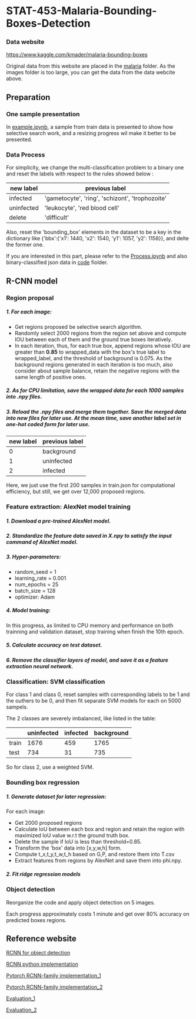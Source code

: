 # STAT-453-Malaria-Bounding-Boxes-Detection

### Data website
https://www.kaggle.com/kmader/malaria-bounding-boxes

Original data from this website are placed in the [malaria](https://github.com/VanessaYan/STAT-453-Malaria-Bounding-Boxes-Detection/blob/master/malaria) folder. As the images folder is too large, you can get the data from the data webcite above.

## Preparation

### One sample presentation
In [example.ipynb](https://github.com/VanessaYan/STAT-453-Malaria-Bounding-Boxes-Detection/blob/master/code/example.ipynb), a sample from train data is presented to show how selective search work, and a resizing progress wil make it better to be presented.

### Data Process
For simplicity, we change the multi-classification problem to a binary one and reset the labels with respect to the rules showed below :

|new label| previous label|
|------|------|
|infected|'gametocyte', 'ring', 'schizont', 'trophozoite'|
|uninfected|'leukocyte', 'red blood cell'|
|delete|'difficult'|

Also, reset the 'bounding_box' elements in the dataset to be a key in the dictionary like {'bbx':{'x1': 1440, 'x2': 1540, 'y1': 1057, 'y2': 1158}}, and delte the former one.

If you  are interested in this part, please refer to the [Process.ipynb](https://github.com/VanessaYan/STAT-453-Malaria-Bounding-Boxes-Detection/blob/master/code/Process.ipynb) and also binary-classified json data in [code](https://github.com/VanessaYan/STAT-453-Malaria-Bounding-Boxes-Detection/blob/master/code) fiolder.

## R-CNN model

### Region proposal
##### 1. For each image:
 - Get regions proposed be selective search algorithm.
 - Randomly select 2000 regions from the region set above and compute IOU between each of them and the ground true boxes iteratively.
 - In each iteration, thus, for each true box, append regions whose IOU are greater than **0.85** to wrapped_data with the box's true label to wrapped_label, and the threshold of background is 0.075. As the background regions generated in each iteration is too much, also consider about sample balance, retain the negative regions with the same length of positive ones.
 
##### 2. As for CPU limitation, save the wrapped data for each 1000 samples into .npy files.
 
##### 3. Reload the .npy files and merge them together. Save the merged data into new files for later use. At the mean time, save another label set in one-hot coded form for later use.
 
|new label| previous label|
|------|------|
|0|background|
|1|uninfected|
|2|infected|

Here, we just use the first 200 samples in train.json for computational efficiency, but still, we get over 12,000 proposed regions.

### Feature extraction: AlexNet model training

##### 1. Download a pre-trained AlexNet model.
##### 2. Standardize the feature data saved in X.npy to satisfy the input command of AlexNet model.
##### 3. Hyper-parameters:
- random_seed = 1
- learning_rate = 0.001
- num_epochs = 25
- batch_size = 128
- optimizer: Adam
##### 4. Model training:
In this progress, as limited to CPU memory and performance on both trainning and validation dataset, stop training when finish the 10th epoch.
##### 5. Calculate accuracy on test dataset.
##### 6. Remove the classifier layers of model, and save it as a feature extraction neural network.

### Classification: SVM classification

For class 1 and class 0, reset samples with corresponding labels to be 1 and the outhers to be 0, and then fit separate SVM models for each on 5000 sampels.

The 2 classes are severely imbalanced, like listed in the table:

||uninfected|infected|background|
|------|------|------|------|
|train|1676|459|1765|
|test|734|31|735|

So for class 2, use a weighted SVM.

### Bounding box regression
##### 1. Generate dataset for later regression:
For each image:
- Get 2000 proposed regions
- Calculate IoU between each box and region and retain the region with maximized IoU value w.r.t the ground truth box.
- Delete the sample if IoU is less than threshold=0.85.
- Transform the 'box' data into \[x,y,w,h\] form.
- Compute t_x,t_y,t_w,t_h based on G,P, and restore them into T.csv
- Extract features from regions by AlexNet and save them into phi.npy.

##### 2. Fit ridge regression models

### Object detection
Reorganize the code and apply object detection on 5 images.

Each progress approximately costs 1 minute and get over 80% accuracy on predicted boxes regions.


## Reference website
[RCNN for object detection](https://towardsdatascience.com/r-cnn-for-object-detection-a-technical-summary-9e7bfa8a557c)

[RCNN python implementation](https://towardsdatascience.com/step-by-step-r-cnn-implementation-from-scratch-in-python-e97101ccde55)

[Pytorch RCNN-family implementation_1](https://pytorch.org/tutorials/intermediate/torchvision_tutorial.html)

[Pytorch RCNN-family implementation_2](https://lilianweng.github.io/lil-log/2017/12/31/object-recognition-for-dummies-part-3.html)

[Evaluation_1](https://towardsdatascience.com/what-is-map-understanding-the-statistic-of-choice-for-comparing-object-detection-models-1ea4f67a9dbd)

[Evaluation_2](http://cocodataset.org/#detection-eval)
